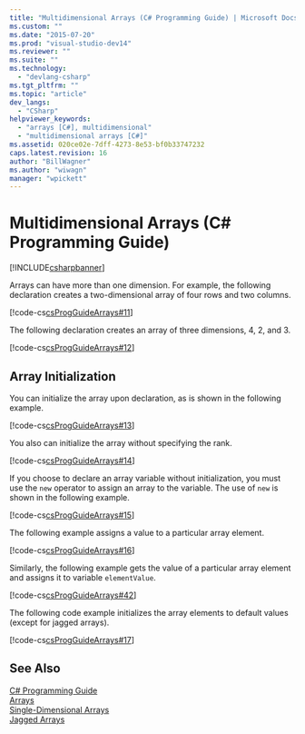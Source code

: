 ```yaml
---
title: "Multidimensional Arrays (C# Programming Guide) | Microsoft Docs"
ms.custom: ""
ms.date: "2015-07-20"
ms.prod: "visual-studio-dev14"
ms.reviewer: ""
ms.suite: ""
ms.technology: 
  - "devlang-csharp"
ms.tgt_pltfrm: ""
ms.topic: "article"
dev_langs: 
  - "CSharp"
helpviewer_keywords: 
  - "arrays [C#], multidimensional"
  - "multidimensional arrays [C#]"
ms.assetid: 020ce02e-7dff-4273-8e53-bf0b33747232
caps.latest.revision: 16
author: "BillWagner"
ms.author: "wiwagn"
manager: "wpickett"
---
```

# Multidimensional Arrays (C# Programming Guide)
[!INCLUDE[csharpbanner](../../../csharp/includes/csharpbanner.md)]

Arrays can have more than one dimension. For example, the following declaration creates a two-dimensional array of four rows and two columns.  
  
 [!code-cs[csProgGuideArrays#11](../../../csharp/programming-guide/arrays/codesnippet/csharp/multidimensional-arrays_1.cs)]  
  
 The following declaration creates an array of three dimensions, 4, 2, and 3.  
  
 [!code-cs[csProgGuideArrays#12](../../../csharp/programming-guide/arrays/codesnippet/csharp/multidimensional-arrays_2.cs)]  
  
## Array Initialization  
 You can initialize the array upon declaration, as is shown in the following example.  
  
 [!code-cs[csProgGuideArrays#13](../../../csharp/programming-guide/arrays/codesnippet/csharp/multidimensional-arrays_3.cs)]  
  
 You also can initialize the array without specifying the rank.  
  
 [!code-cs[csProgGuideArrays#14](../../../csharp/programming-guide/arrays/codesnippet/csharp/multidimensional-arrays_4.cs)]  
  
 If you choose to declare an array variable without initialization, you must use the `new` operator to assign an array to the variable. The use of `new` is shown in the following example.  
  
 [!code-cs[csProgGuideArrays#15](../../../csharp/programming-guide/arrays/codesnippet/csharp/multidimensional-arrays_5.cs)]  
  
 The following example assigns a value to a particular array element.  
  
 [!code-cs[csProgGuideArrays#16](../../../csharp/programming-guide/arrays/codesnippet/csharp/multidimensional-arrays_6.cs)]  
  
 Similarly, the following example gets the value of a particular array element and assigns it to variable `elementValue`.  
  
 [!code-cs[csProgGuideArrays#42](../../../csharp/programming-guide/arrays/codesnippet/csharp/multidimensional-arrays_7.cs)]  
  
 The following code example initializes the array elements to default values (except for jagged arrays).  
  
 [!code-cs[csProgGuideArrays#17](../../../csharp/programming-guide/arrays/codesnippet/csharp/multidimensional-arrays_8.cs)]  
  
## See Also  
 [C# Programming Guide](../../../csharp/programming-guide/index.md)   
 [Arrays](../../../csharp/programming-guide/arrays/index.md)   
 [Single-Dimensional Arrays](../../../csharp/programming-guide/arrays/single-dimensional-arrays.md)   
 [Jagged Arrays](../../../csharp/programming-guide/arrays/jagged-arrays.md)